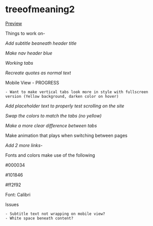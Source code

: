 # treeofmeaning2

[Preview](https://adam-lowe.github.io/treeofmeaning2/)

Things to work on-

*Add subtitle beaneath header title*

*Make nav header blue*

*Working tabs* 

*Recreate quotes as normal text*

Mobile View - PROGRESS

    - Want to make vertical tabs look more in style with fullscreen version (Yellow background, darken color on hover)

*Add placeholder text to properly test scrolling on the site*

*Swap the colors to match the tabs (no yellow)*

*Make a more clear difference between tabs*

Make animation that plays when switching between pages

*Add 2 more links-*

Fonts and colors make use of the following

#000034

#101846

#ff2f92

Font: Calibri

Issues 

    - Subtitle text not wrapping on mobile view?
    - White space beneath content?
